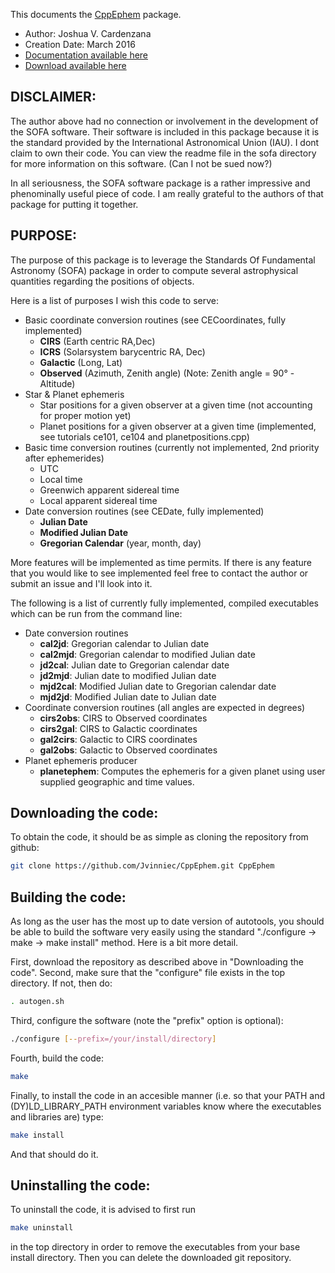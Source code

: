 This documents the [CppEphem](https://github.com/Jvinniec/CppEphem) package.

* Author: Joshua V. Cardenzana
* Creation Date: March 2016
* [Documentation available here](http://jvinniec.github.io/CppEphem/documentation/html/index.html)
* [Download available here](https://github.com/Jvinniec/CppEphem)

DISCLAIMER:
----------------------------------------------------------
The author above had no connection or involvement in the
development of the SOFA software. Their software is included
in this package because it is the standard provided by the
International Astronomical Union (IAU). I dont claim to own
their code. You can view the readme file in the sofa directory
for more information on this software. (Can I not be sued now?)

In all seriousness, the SOFA software package is a rather
impressive and phenominally useful piece of code. I am really
grateful to the authors of that package for putting it together.

PURPOSE:
----------------------------------------------------------
The purpose of this package is to leverage the Standards
Of Fundamental Astronomy (SOFA) package in order to compute
several astrophysical quantities regarding the positions of
objects.

Here is a list of purposes I wish this code to serve:
* Basic coordinate conversion routines (see CECoordinates, fully implemented)
  - __CIRS__ (Earth centric RA,Dec)
  - __ICRS__ (Solarsystem barycentric RA, Dec)
  - __Galactic__ (Long, Lat)
  - __Observed__ (Azimuth, Zenith angle) (Note: Zenith angle = 90&deg; - Altitude)
* Star & Planet ephemeris
  - Star positions for a given observer at a given time (not accounting for proper motion yet)
  - Planet positions for a given observer at a given time (implemented, see tutorials ce101, ce104 and planetpositions.cpp)
* Basic time conversion routines (currently not implemented, 2nd priority after ephemerides)
  - UTC
  - Local time
  - Greenwich apparent sidereal time
  - Local apparent sidereal time
* Date conversion routines (see CEDate, fully implemented)
  - __Julian Date__
  - __Modified Julian Date__
  - __Gregorian Calendar__ (year, month, day)

More features will be implemented as time permits. If there 
is any feature that you would like to see implemented feel 
free to contact the author or submit an issue and I'll
look into it.

The following is a list of currently fully implemented, compiled
executables which can be run from the command line:
* Date conversion routines
  - __cal2jd__: Gregorian calendar to Julian date
  - __cal2mjd__: Gregorian calendar to modified Julian date
  - __jd2cal__: Julian date to Gregorian calendar date
  - __jd2mjd__: Julian date to modified Julian date
  - __mjd2cal__: Modified Julian date to Gregorian calendar date
  - __mjd2jd__: Modified Julian date to Julian date
* Coordinate conversion routines (all angles are expected in degrees)
  - __cirs2obs__: CIRS to Observed coordinates
  - __cirs2gal__: CIRS to Galactic coordinates
  - __gal2cirs__: Galactic to CIRS coordinates
  - __gal2obs__: Galactic to Observed coordinates
* Planet ephemeris producer
  - __planetephem__: Computes the ephemeris for a given planet using user supplied geographic and time values.

Downloading the code:
----------------------------------------------------------
To obtain the code, it should be as simple as cloning the
repository from github:
```bash
git clone https://github.com/Jvinniec/CppEphem.git CppEphem
```

Building the code:
----------------------------------------------------------
As long as the user has the most up to date version of autotools,
you should be able to build the software very easily using the 
standard "./configure -> make -> make install" method. Here is
a bit more detail.

First, download the repository as described above in "Downloading 
the code". Second, make sure that the "configure" file exists in 
the top directory. If not, then do:

```bash
. autogen.sh 
```

Third, configure the software (note the "prefix" option is optional):

```bash
./configure [--prefix=/your/install/directory] 
```

Fourth, build the code:

```bash
make 
```

Finally, to install the code in an accesible manner (i.e. so that 
your PATH and (DY)LD_LIBRARY_PATH environment variables know where
the executables and libraries are) type:

```bash
make install
```

And that should do it.

Uninstalling the code:
----------------------------------------------------------
To uninstall the code, it is advised to first run

```bash
make uninstall
```

in the top directory in order to remove the executables from your 
base install directory. Then you can delete the downloaded git repository.
